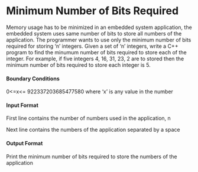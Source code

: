 # Minimum Number of Bits Required

Memory usage has to be minimized in an embedded system application, the
embedded system uses same number of bits to store all numbers of the
application. The programmer wants to use only the minimum number of bits
required for storing ‘n’ integers. Given a set of ‘n’ integers, write a C++ program
to find the minumum number of bits required to store each of the integer. For
example, if five integers 4, 16, 31, 23, 2 are to stored then the minimum number
of bits required to store each integer is 5.

#### Boundary Conditions

0<=x<= 922337203685477580 where ‘x’ is any value in the number

#### Input Format

First line contains the number of numbers used in the application, n

Next line contains the numbers of the application separated by a space

#### Output Format

Print the minimum number of bits required to store the numbers of the
application